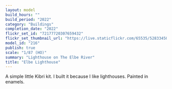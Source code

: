 ```yaml
---
layout: model
build_hours: ""
build_period: "2022"
category: "Buildings"
completion_date: "2022"
flickr_set_id: "72177720307659432"
flickr_set_thumbnail_url: "https://live.staticflickr.com/65535/52833450044_3cfd3e110e_m.jpg"
model_id: "216"
publish: true
scale: "1/87 (HO)"
summary: "Lighthouse on The Elbe River"
title: "Elbe Lighthouse"
---
```


A simple little Kibri kit. I built it because I like lighthouses. Painted in enamels.

